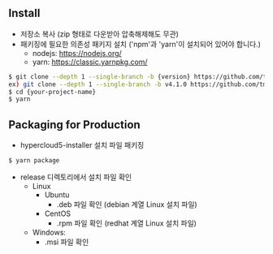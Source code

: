 ## Install

- 저장소 복사 (zip 형태로 다운받아 압축해제해도 무관)
- 패키징에 필요한 의존성 패키지 설치 ('npm'과 'yarn'이 설치되어 있어야 합니다.)
  - nodejs: https://nodejs.org/
  - yarn: https://classic.yarnpkg.com/

```bash
$ git clone --depth 1 --single-branch -b {version} https://github.com/tmax-cloud/hypercloud5-installer.git {your-project-name}
ex) git clone --depth 1 --single-branch -b v4.1.0 https://github.com/tmax-cloud/hypercloud5-installer.git hypercloud5-installer
$ cd {your-project-name}
$ yarn
```

## Packaging for Production

- hypercloud5-installer 설치 파일 패키징

```bash
$ yarn package
```

- release 디렉토리에서 설치 파일 확인
  - Linux
    - Ubuntu
      - .deb 파일 확인 (debian 계열 Linux 설치 파일)
    - CentOS
      - .rpm 파일 확인 (redhat 계열 Linux 설치 파일)
  - Windows:
    - .msi 파일 확인
